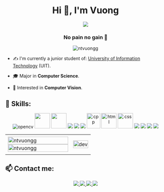 <h1 align="center">Hi 👋, I'm Vuong</h1>
<p align="center"><img src="https://img.icons8.com/color/48/000000/vietnam-circular.png"/></p>
<h3 align="center">No pain no gain 💪 </h3>
<p align="center"> <img src="https://komarev.com/ghpvc/?username=ntvuongg" alt="ntvuongg"/></p>

- ✍ I'm currently a junior student of: [University of Information Technology](https://www.uit.edu.vn/) (UIT).

- 🎓 Major in **Computer Science**.

- 🔎 Interested in **Computer Vision**.

## 📌 Skills:
<p align="center">
  <img src="https://img.icons8.com/color/48/000000/opencv.png" alt="opencv"/> 
  <img src="https://colab.research.google.com/img/colab_favicon_256px.png" width="48" height="48"/>
  <img src="https://upload.wikimedia.org/wikipedia/commons/thumb/3/38/Jupyter_logo.svg/1767px-Jupyter_logo.svg.png" width="48" height="48"/>
  <img src="https://img.icons8.com/color/48/000000/tensorflow.png"/>
  <img src="https://img.icons8.com/color/48/000000/linux--v1.png"/>
  <img src="https://img.icons8.com/color/48/000000/python--v1.png"/>
  <img src="https://upload.wikimedia.org/wikipedia/commons/thumb/1/18/ISO_C%2B%2B_Logo.svg/306px-ISO_C%2B%2B_Logo.svg.png" alt="cpp" width="42" height="48"/> 
  <img src="https://cdn-icons-png.flaticon.com/512/732/732212.png" alt="html" width="48" height="48"/> 
  <img src="https://cdn-icons-png.flaticon.com/512/732/732190.png" alt="css" width="48" height="48"/> 
  <img src="https://img.icons8.com/color/48/000000/visual-studio-code-2019.png"/>
  <img src="https://img.icons8.com/color/48/000000/visual-studio-2019.png"/>
  <img src="https://img.icons8.com/dusk/48/000000/anaconda.png"/>
  <img src="https://img.icons8.com/color/48/000000/trello.png"/>
</p>

<table style="width:100%;">
  <tr>
    <td>
      <img src="https://github-readme-stats.vercel.app/api/top-langs/?username=ntvuongg&bg_color=FFFFFF00&text_color=179fa3&layout=compact&hide=CSS&langs_count=10&custom_title=Top%20coding%20languages%20used%20" alt="ntvuongg" width="100%"/>
      <img src="https://github-readme-stats.vercel.app/api?username=ntvuongg&bg_color=FFFFFF00&text_color=179fa3&show_icons=true&count_private=true&include_all_commits=true&custom_title=Activities%20on%20Github%20" alt="ntvuongg" width="100%"/>
    </td>
    <td>
      <p align="center"> 
        <img src="https://cdn.dribbble.com/users/1059583/screenshots/4171367/coding-freak.gif" alt="dev" width="100%"/>
      </p>
    </td>
  </tr>
</table>

## 📫 Contact me:
<p align="center">
  <a href="https://www.facebook.com/ntvuongg" alt="Facebook">
    <img src="https://img.icons8.com/external-justicon-lineal-color-justicon/48/000000/external-facebook-social-media-justicon-lineal-color-justicon.png" target="_blank" />
  </a> 
  <a href="github.com/ntvuongg" alt="Github">
    <img src="https://img.icons8.com/fluent/48/000000/github.png"/>
  </a> 
  <a href="https://twitter.com/nt_vuongg" alt="twitter" target="_blank" >
    <img src="https://img.icons8.com/color/48/000000/twitter--v1.png"/>
  </a>
  <a href="mailto:nhokskt0907@gmail.com" alt="Email">
    <img src="https://img.icons8.com/stickers/48/000000/gmail.png"/>
  </a>
</p>
